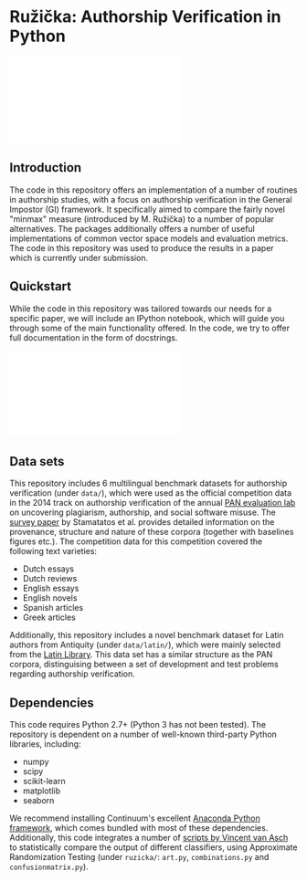 # Ružička: Authorship Verification in Python

![alt text](readme_ill1.pdf "Logo Title Text 1")

## Introduction
The code in this repository offers an implementation of a number of routines in authorship studies, with a focus on authorship verification in the General Impostor (GI) framework. It specifically aimed to compare the fairly novel "minmax" measure (introduced by M. Ružička) to a number of popular alternatives. The packages additionally offers a number of useful implementations of common vector space models and evaluation metrics. The code in this repository was used to produce the results in a paper which is currently under submission.

## Quickstart
While the code in this repository was tailored towards our needs for a specific paper, we will include an IPython notebook, which will guide you through some of the main functionality offered. In the code, we try to offer full documentation in the form of docstrings.

![alt text](readme_ill2.pdf "Logo Title Text 2")

## Data sets
This repository includes 6 multilingual benchmark datasets for authorship verification (under `data/`), which were used as the official competition data in the 2014 track on authorship verification of the annual [PAN evaluation lab](http://www.uni-weimar.de/medien/webis/events/pan-14/pan14-web/) on uncovering plagiarism, authorship, and social software misuse. The [survey paper](http://www.uni-weimar.de/medien/webis/events/pan-14/pan14-papers-final/pan14-authorship-verification/stamatatos14-overview.pdf) by Stamatatos et al. provides detailed information on the provenance, structure and nature of these corpora (together with baselines figures etc.). The competition data for this competition covered the following text varieties:
* Dutch essays
* Dutch reviews
* English essays
* English novels
* Spanish articles
* Greek articles

Additionally, this repository includes a novel benchmark dataset for Latin authors from Antiquity (under `data/latin/`), which were mainly selected from the [Latin Library](http://www.thelatinlibrary.com/). This data set has a similar structure as the PAN corpora, distinguising between a set of development and test problems regarding authorship verification. 

## Dependencies
This code requires Python 2.7+ (Python 3 has not been tested). The repository is dependent on a number of well-known third-party Python libraries, including:
+ numpy
+ scipy
+ scikit-learn
+ matplotlib
+ seaborn

We recommend installing Continuum's excellent [Anaconda Python framework](https://www.continuum.io/downloads), which comes bundled with most of these dependencies. Additionally, this code integrates a number of [scripts by Vincent van Asch](http://www.cnts.ua.ac.be/~vincent/software.html) to statistically compare the output of different classifiers, using Approximate Randomization Testing (under `ruzicka/`: `art.py`, `combinations.py` and `confusionmatrix.py`).



